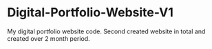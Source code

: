 # Digital-Portfolio-Website-V1
My digital portfolio website code. Second created website in total and created over 2 month period.
